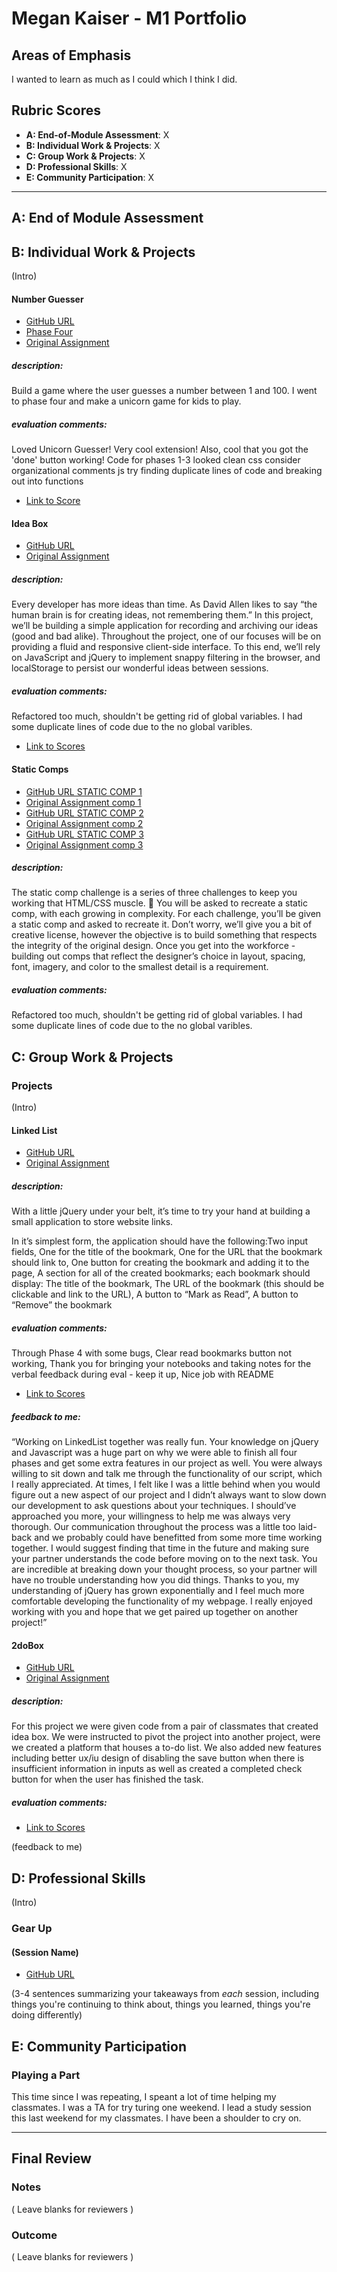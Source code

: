 # Megan Kaiser - M1 Portfolio

## Areas of Emphasis

I wanted to learn as much as I could which I think I did.

## Rubric Scores

* **A: End-of-Module Assessment**: X
* **B: Individual Work & Projects**: X
* **C: Group Work & Projects**: X
* **D: Professional Skills**: X
* **E: Community Participation**: X

-----------------------

## A: End of Module Assessment


## B: Individual Work & Projects

(Intro)

#### Number Guesser

* [GitHub URL](https://github.com/mrayanne113/number-guesser-2)
* [Phase Four](https://github.com/mrayanne113/unicornGuesser)
* [Original Assignment](http://frontend.turing.io/projects/number-guesser.html)

##### description:
Build a game where the user guesses a number between 1 and 100. I went to phase four and make a unicorn game for kids to play. 

##### evaluation comments:
Loved Unicorn Guesser! Very cool extension! Also, cool that you got the 'done' button working!
Code for phases 1-3 looked clean
css
consider organizational comments
js
try finding duplicate lines of code and breaking out into functions

* [Link to Score](https://github.com/turingschool/front-end-submissions-public/blob/master/1801/mod-1/number-guesser/megan-kaiser.md)

#### Idea Box

* [GitHub URL](https://github.com/mrayanne113/idea-box)
* [Original Assignment](http://frontend.turing.io/projects/ideabox.html)

##### description: 
Every developer has more ideas than time. As David Allen likes to say “the human brain is for creating ideas, not remembering them.” In this project, we’ll be building a simple application for recording and archiving our ideas (good and bad alike). Throughout the project, one of our focuses will be on providing a fluid and responsive client-side interface. To this end, we’ll rely on JavaScript and jQuery to implement snappy filtering in the browser, and localStorage to persist our wonderful ideas between sessions.

##### evaluation comments: 
Refactored too much, shouldn't be getting rid of global variables. I had some duplicate lines of code due to the no global varibles.

* [Link to Scores](https://github.com/turingschool/front-end-submissions-public/blob/master/1801/mod-1/idea-box/megan.md)

#### Static Comps

* [GitHub URL STATIC COMP 1](https://github.com/mrayanne113/mk-comp-challenge-1)
* [Original Assignment comp 1](http://frontend.turing.io/projects/m1-static-comp-1.html)
* [GitHub URL STATIC COMP 2](https://github.com/mrayanne113/mk-comp-challenge-2.2)
* [Original Assignment comp 2](http://frontend.turing.io/projects/m1-static-comp-2.html)
* [GitHub URL STATIC COMP 3](https://github.com/mrayanne113/mk-static-comp-3.2)
* [Original Assignment comp 3](http://frontend.turing.io/projects/m1-static-comp-3.html)

##### description: 
The static comp challenge is a series of three challenges to keep you working that HTML/CSS muscle. :muscle: You will be asked to recreate a static comp, with each growing in complexity. For each challenge, you’ll be given a static comp and asked to recreate it. Don’t worry, we’ll give you a bit of creative license, however the objective is to build something that respects the integrity of the original design. Once you get into the workforce - building out comps that reflect the designer’s choice in layout, spacing, font, imagery, and color to the smallest detail is a requirement.

##### evaluation comments: 
Refactored too much, shouldn't be getting rid of global variables. I had some duplicate lines of code due to the no global varibles.


## C: Group Work & Projects

### Projects

(Intro)

#### Linked List

* [GitHub URL]()
* [Original Assignment](http://frontend.turing.io/projects/linked-list.html)

##### description:
With a little jQuery under your belt, it’s time to try your hand at building a small application to store website links.

In it’s simplest form, the application should have the following:Two input fields, One for the title of the bookmark, One for the URL that the bookmark should link to, One button for creating the bookmark and adding it to the page, A section for all of the created bookmarks; each bookmark should display: The title of the bookmark, The URL of the bookmark (this should be clickable and link to the URL), A button to “Mark as Read”, A button to “Remove” the bookmark

##### evaluation comments: 
Through Phase 4 with some bugs,
Clear read bookmarks button not working,
Thank you for bringing your notebooks and taking notes for the verbal feedback during eval - keep it up,
Nice job with README

* [Link to Scores](https://github.com/turingschool/front-end-submissions-public/blob/master/1801/mod-1/linked-list/jack-megan.md)

##### feedback to me:
“Working on LinkedList together was really fun. Your knowledge on jQuery and Javascript was a huge part on why we were able to finish all four phases and get some extra features in our project as well. You were always willing to sit down and talk me through the functionality of our script, which I really appreciated. At times, I felt like I was a little behind when you would figure out a new aspect of our project and I didn’t always want to slow down our development to ask questions about your techniques. I should’ve approached you more, your willingness to help me was always very thorough. Our communication throughout the process was a little too laid-back and we probably could have benefitted from some more time working together. I would suggest finding that time in the future and making sure your partner understands the code before moving on to the next task. You are incredible at breaking down your thought process, so your partner will have no trouble understanding how you did things. Thanks to you, my understanding of jQuery has grown exponentially and I feel much more comfortable developing the functionality of my webpage. I really enjoyed working with you and hope that we get paired up together on another project!”

#### 2doBox

* [GitHub URL](https://github.com/mrayanne113/2dobox_pivot)
* [Original Assignment](http://frontend.turing.io/projects/2DoBox-Pivot-Mod1.html)

##### description: 
For this project we were given code from a pair of classmates that created idea box. We were instructed to pivot the project into another project, were we created a platform that houses a to-do list. We also added new features including better ux/iu design of disabling the save button when there is insufficient information in inputs as well as created a completed check button for when the user has finished the task.

##### evaluation comments:

* [Link to Scores](https://github.com/turingschool/front-end-submissions-public/blob/master/1801/mod-1/to-do-box/megan-hannah.md)

(feedback to me)

## D: Professional Skills
(Intro)

### Gear Up
#### (Session Name)

* [GitHub URL]()

(3-4 sentences summarizing your takeaways from _each_ session, including things you're continuing to think about, things you learned, things you're doing differently)

## E: Community Participation

### Playing a Part

This time since I was repeating, I speant a lot of time helping my classmates. I was a TA for try turing one weekend. I lead a study session this last weekend for my classmates. I have been a shoulder to cry on.

------------------

## Final Review

### Notes

( Leave blanks for reviewers )

### Outcome

( Leave blanks for reviewers )
